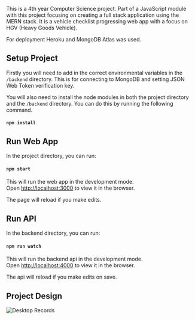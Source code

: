 This is a 4th year Computer Science project. Part of a JavaScript module with this project focusing on creating a full stack application using the MERN stack. It is a vehicle checklist progressing web app with a focus on HGV (Heavy Goods Vehicle). 

For deployment Heroku and MongoDB Atlas was used.

## Setup Project
Firstly you will need to add in the correct environmental variables in the `/backend` directory. This is for connecting to MongoDB and setting JSON Web Token verification key.

You will also need to install the node modules in both the project directory and the `/backend` directory. You can do this by running the following command.

#### `npm install`

## Run Web App
In the project directory, you can run:

#### `npm start`

This will run the web app in the development mode.<br />
Open [http://localhost:3000](http://localhost:3000) to view it in the browser.

The page will reload if you make edits.<br />

## Run API
In the backend directory, you can run:

#### `npm run watch`

This will run the backend api in the development mode.<br />
Open [http://localhost:4000](http://localhost:4000) to view it in the browser.

The api will reload if you make edits on save.<br />

## Project Design
![Desktop Records](https://raw.githubusercontent.com/ryan-shirley/hgv-web-app/master/screenshots/Desktop-Records.png)
